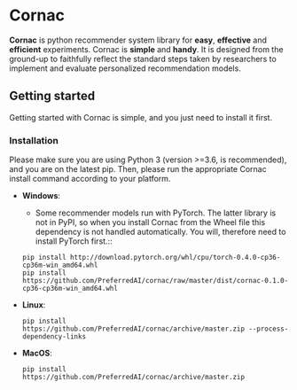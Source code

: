 # Cornac

**Cornac** is python recommender system library for **easy**, **effective** and **efficient** experiments. Cornac is **simple** and **handy**. It is designed from the ground-up to faithfully reflect the standard steps taken by researchers to implement and evaluate personalized recommendation models.

## Getting started

Getting started with Cornac is simple, and you just need to install it first.

### Installation

Please make sure you are using Python 3 (version >=3.6, is recommended), and you are on the latest pip.
Then, please run the appropriate Cornac install command according to your platform.

* **Windows**:
 
	- Some recommender models run with PyTorch. The latter library is not in PyPI, so when you install Cornac from the Wheel file this dependency is not handled automatically. You will, therefore need to install PyTorch first.::

	```
	pip install http://download.pytorch.org/whl/cpu/torch-0.4.0-cp36-cp36m-win_amd64.whl 
	pip install https://github.com/PreferredAI/cornac/raw/master/dist/cornac-0.1.0-cp36-cp36m-win_amd64.whl
	```

* **Linux**:
	```
	pip install https://github.com/PreferredAI/cornac/archive/master.zip --process-dependency-links
	```

* **MacOS**:
	```
	pip install https://github.com/PreferredAI/cornac/archive/master.zip
	```
